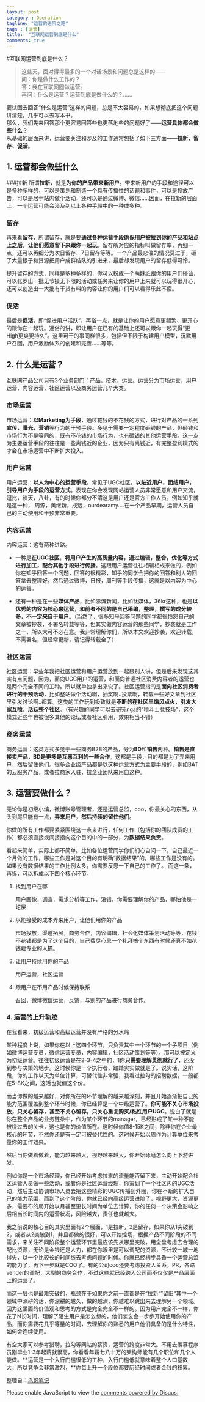 ```yaml
---
layout: post
category : Operation
tagline: "运营的进阶之路"
tags : [运营]
title:  "互联网运营到底是什么"
comments: true
---
```



#互联网运营到底是什么？
>这些天，面对得得最多的一个对话场景和问题总是这样的——  
问：你是做什么工作的？  
答：我在互联网圈做运营。  
再问：什么是运营？运营到底是做什么的？……

要试图去回答“什么是运营”这样的问题，总是不太容易的，如果想彻底把这个问题讲清楚，几乎可以去写本书。  
那么，我们先来回答那个更容易回答些也更落地些的问题好了——**运营具体都会做些什么**？  
从基础的层面来讲，运营要关注和涉及的工作通常包括了如下三方面——**拉新、留存、促活**。

## 1. 运营都会做些什么 ##

###拉新
所谓**拉新**，就是**为你的产品带来新用户**。带来新用户的手段和途径可以是多种多样的，可以是策划和制造一个具有传播性的话题和事件，可以是投放广告，可以是居于站内做个活动，还可以是通过微博、微信……因而，在拉新的层面上，一个运营可能会涉及到以上各种手段中的一种或多种。

### 留存 ###
再来看**留存**，所谓留存，就是要**通过各种运营手段确保用户被拉到你的产品和站点上之后，让他们愿意留下来跟你一起玩**。留存所对应的指标叫做留存率，再细一点，还可以再细分为次日留存、7日留存等等。一个产品最悲催的情况莫过于，砸了大量银子和资源把用户成群结队的引进来，最后却发现用户的留存低得可怜。

提升留存的方式，同样是多种多样的，你可以扮成一个萌妹纸跟你的用户们搭讪，可以张罗出一批无节操无下限的活动或任务来让你的用户上来就可以玩得很开心，还可以创造出一大批有干货有料的内容让你的用户们可以看得乐此不疲。

### 促活 ###

最后是**促活**，即“促进用户活跃”，再俗一点，就是让你的用户愿意更频繁、更开心的跟你在一起玩。通俗的讲，即让用户在已有的基础上还可以跟你一起玩得“更High更爽更持久”。这里可干的事同样很多，包括但不限于构建用户模型，沉默用户召回，用户激励体系的创建和完善……等等。

## 2. 什么是运营？ ##
互联网产品公司只有3个业务部门：产品，技术，运营。运营分为市场运营，用户运营，内容运营，社区运营以及商务运营几个大类。

### 市场运营 ###
市场运营：**以Marketing为手段**，通过花钱的不花钱的方式，进行对产品的一系列**宣传，曝光，营销**等行为的干预手段。多见于需要一定程度砸钱的产品，但砸钱和市场行为不是等同的，既有不花钱的市场行为，也有砸钱的其他运营手段。这一点为主要运营手段的往往是一些离钱近的企业，因为只有离钱近，有完整盈利模式的才会在市场运营中不断扩大投入。

### 用户运营 ###
用户运营：**以人为中心的运营手段**，常见于UGC社区，**以贴近用户，团结用户，引导用户为手段的运营方式**。表现在你会发现网站运营人员非常愿意和用户交流，逗比，谈天，八卦，有的时候你都分不清这是用户还是官方工作人员，例如知乎就是这一种， 周源，黄继新，成远，ourdearamy....在一个产品早期，运营人员自己的主动使用和干预非常重要。

### 内容运营 ###
内容运营：这有两种进路。

- 一种是**在UGC社区**，**将用户产生的高质量内容，通过编辑，整合，优化等方式进行加工，配合其他手段进行传播**。这跟用户运营往往相辅相成来做的，例如你在知乎回答一个问题，回答的很精彩，知乎的同学会把你的回答和别人的回答拿去整理好，然后通过微博，日报，周刊等手段传播，这就是以内容为中心的运营。

- 还有一种是在一些**媒体产品**，比如澎湃新闻，比如钛媒体，36kr这种，也是**以优秀的内容为核心来运营，和前者不同的是自己采编，整理，撰写的成分较多，不一定来自于用户**。（当然了，很多知乎回答问题的同学都很愤怒自己的文章被抄袭，不署名转载等等，但其实做内容运营的那些同学，抄袭就是工作之一，所以大可不必在意。我非常理解你们，所以本文欢迎抄袭，欢迎转载，不需署名，但经常更新，请记得转载全了）

### 社区运营 ###
社区运营：早些年我把社区运营和用户运营放到一起跟别人讲，但是后来发现这其实有点问题，因为，面向UGC用户的运营，和面向普通社区消费内容者的运营也是两个完全不同的工种。所以就单独拿出来说了。社区运营指的是**面向社区消费者进行的干预活动**，比如整站做个活动啊，抽奖啊..投票啊，转载一些好文章到社区里引发讨论啊..都算。这类的工作玩到极致就是**不断的在社区里煽风点火，引发大家互喷，活跃整个社区**。（有兴趣的同学可以去研究nga的“喷斗士竞技场”，这个模式近些年也被很多其他的论坛或者社区引用，效果相当不错）

### 商务运营 ###
商务运营：这类方式多见于一些商务B2B的产品，分为**BD**和**销售**两种。**销售是直接卖产品，BD是更多是互惠互利的一些合作**。这都是手段，目的都是为了弄来用户，然后留住他们。很多企业级产品都是以这种运营方式为主要手段的，例如BAT的云服务产品，或者拉商家入驻，拉企业团队来用自这种。
## 3. 运营要做什么？ ##

无论你是初级小编，微博账号管理者，还是运营总监，coo，你最关心的东西，从头到尾只能有一点，**弄来用户，然后持续的留住他们**。	

你做的所有工作都要紧紧围绕这一点来进行，任何工作（包括你的团队成员的工作）都必须直接或间接指向这个目的中的一部分，为**数据结果负责**。

看起来简单，实际上都不简单。比如各位运营同学你们扪心自问一下，自己最近一个月做的工作，哪些工作是对这个目的有明确“数据结果”的，哪些工作是没有的。如果没有数据结果的工作比例太多，你需要反思一下自己的工作了。
而这一条，再拆，可以拆成以下四个核心环节。

1. 找到用户在哪 

	用户画像，调查，需求分析等工作，没错，你需要理解你的产品，哪怕他是一坨屎

2. 以能接受的成本弄来用户，让他们用你的产品

	市场投放，渠道拓展，商务合作，内容编辑，社会化媒体策划活动等等，花钱不花钱都是为了这个目的，自己费尽心思一个礼拜搞个东西有时候还真不如花钱雇专业的人搞。

3. 让用户持续用你的产品

	用户运营，社区运营

4. 跟用户在不用产品时候保持联系

	召回，微博微信运营，反馈，与别的产品进行商务合作。

### 4. 运营的上升轨迹 ###

在我看来，初级运营和高级运营并没有严格的分水岭

某种程度上说，如果你在以上这四个环节，只负责其中一个环节的一个子项目（例如微博运营专员，微信运营专员，内容编辑，社区活动策划等等），那可以被定义为初级运营。往往初级运营是在2-3-4之中的，1你**只需要理解贯彻就行了**，还没到参与决策的地步。这时候你是一个执行者，踏踏实实做就是了。说实话，这阶段，你的工作以天为单位计算，可替代性非常强，我看过拉勾的招聘数据，一般都在5-8K之间，这活也就值这个价。

而当你做的越来越好，对你所在的环节理解的越来越深刻，并且开始逐渐把自己的能力范围覆盖到整个环节时候，你已经算是一个中级运营了。**你可能不关心市场投放，只关心留存，甚至不关心留存，只关心重复购买/粘性用户UGC**。说白了就是你在整个产品的业务链条中，作为某个环节的manager，已经形成了某一种不能被绕过去的关卡，这也是你的价值所在。这时候你值8-15K之间，除非你在企业最核心的环节，不然你还是有一定可被替代性的。这时候开始以周作为计算单位来考量你的工作效果。

然后当你做着做着，能力越来越大，视野越来越大，你开始琢磨怎么向上下游进发。

例如你是一个市场经理，你已经开始考虑拉来的流量能否留下来，主动开始配合社区运营人员做一些活动，或者你是社区运营经理，你策划了一个社区内的UGC活动，然后主动协调市场人员去把这些精彩的UGC传播到外圈，你在不断的扩大自己的能力范围，而到了这个阶段，你就已经向高级运营进阶了，视野更大，资源更多，需要布的局开始以月甚至更长时间为单位去计算，你的任何一个决策会影响之后相当长时间内的运营状况，风险越大，责任也就越大。

我之前说的核心目的其实里面有2个层面，1是拉新，2是留存，如果你从1突破到2，或者从2突破到1，并且都做的很好，可以开始控场，根据产品不同阶段的不同需求，来关注不同阶段整个运营环节里最应该先从哪里突破，用全盘考虑去合理的配比资源，无论是金钱还是人力，都在你眼里是可以调配的资源，不计较一城一地得失，以一个比较长的时间线去考虑问题的时候。你就已经初步具备一个运营总监的能力了，再下一步就是COO了。有的公司coo还要考虑投资人关系，PR，各路vender的调配，大型的商务合作，不过这些就已经跨入公司而不仅仅是产品层面上的运营了。

而这一层也是最难突破的，瓶颈在于如果你之前一直都是在“拉新“”留旧“其中一个领域中深耕的话，你深耕的越久，做的越深，你越难以跳出来去理解另一个领域。因为这里面的价值观和思考的方式是完全完全不一样的。因为用户完全不一样，你花了N长时间，理解了陌生用户是怎么想的，他们怎么会一步步开始使用你的产品，而你需要花几乎等量的时间，去理解你的熟悉的用户他们具备的是什么特性，如何会连续使用。


有空大家可以参考猎聘，拉勾等网站的薪资，运营的跨度非常大。不用去羡慕程序员刚毕业1-3年起薪就很高，你看看年薪七八十万的架构师能有几个职位和几个人能做。**运营是一个入行门槛很低的工种，入行门槛低就意味着整个人口基数大，所以竞争会非常激烈，**你每上升一个段位都要历经时间或者金钱的积累。

整理自：[鸟哥笔记](http://mp.weixin.qq.com/s?__biz=MjM5MzIxNTQ2MA==&mid=209620677&idx=1&sn=8ec405f800c611d8e7f412d356f68038&scene=18#rd)

<div id="disqus_thread"></div>
<script type="text/javascript">
    /* * * CONFIGURATION VARIABLES * * */
    var disqus_shortname = 'liwanweigithubio';
    
    /* * * DON'T EDIT BELOW THIS LINE * * */
    (function() {
        var dsq = document.createElement('script'); dsq.type = 'text/javascript'; dsq.async = true;
        dsq.src = '//' + disqus_shortname + '.disqus.com/embed.js';
        (document.getElementsByTagName('head')[0] || document.getElementsByTagName('body')[0]).appendChild(dsq);
    })();
</script>
<noscript>Please enable JavaScript to view the <a href="https://disqus.com/?ref_noscript" rel="nofollow">comments powered by Disqus.</a></noscript>
